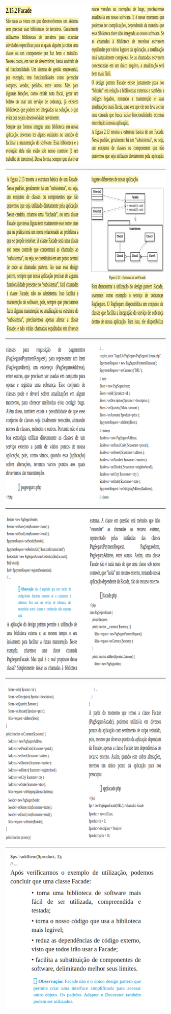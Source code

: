 <p align="center">
    <img src="facade1.png" width=850 height=500>
  </p>
  <hr>
  <p align="center">
    <img src="facade2.png" width=850 height=500>
  </p>
  <hr>
  <p align="center">
    <img src="facade3.png" width=850 height=500>
  </p>
  <hr>
  <p align="center">
    <img src="facade4.png" width=850 height=500>
  </p>
  <hr>
  <p align="center">
    <img src="facade5.png" width=850 height=500>
  </p>
  <hr>
  <p align="center">
    <img src="facade6.png">
  </p>